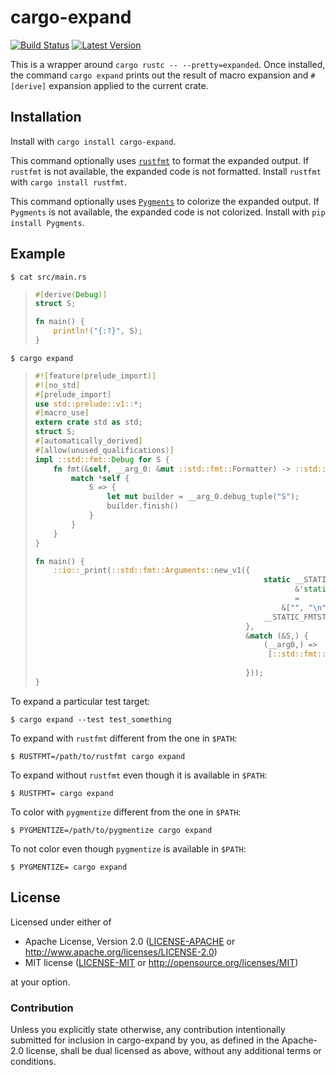 # cargo-expand

[![Build Status](https://travis-ci.org/dtolnay/cargo-expand.svg?branch=master)](https://travis-ci.org/dtolnay/cargo-expand)
[![Latest Version](https://img.shields.io/crates/v/cargo-expand.svg)](https://crates.io/crates/cargo-expand)

This is a wrapper around `cargo rustc -- --pretty=expanded`. Once installed, the
command `cargo expand` prints out the result of macro expansion and `#[derive]`
expansion applied to the current crate.

## Installation

Install with `cargo install cargo-expand`.

This command optionally uses
[`rustfmt`](https://github.com/rust-lang-nursery/rustfmt)
to format the expanded output. If `rustfmt` is not available, the expanded code
is not formatted. Install `rustfmt` with `cargo install rustfmt`.

This command optionally uses [`Pygments`](http://pygments.org/) to colorize the
expanded output. If `Pygments` is not available, the expanded code is not
colorized. Install with `pip install Pygments`.

## Example

`$ cat src/main.rs`

> ```rust
> #[derive(Debug)]
> struct S;
>
> fn main() {
>     println!("{:?}", S);
> }
> ```

`$ cargo expand`

> ```rust
> #![feature(prelude_import)]
> #![no_std]
> #[prelude_import]
> use std::prelude::v1::*;
> #[macro_use]
> extern crate std as std;
> struct S;
> #[automatically_derived]
> #[allow(unused_qualifications)]
> impl ::std::fmt::Debug for S {
>     fn fmt(&self, __arg_0: &mut ::std::fmt::Formatter) -> ::std::fmt::Result {
>         match *self {
>             S => {
>                 let mut builder = __arg_0.debug_tuple("S");
>                 builder.finish()
>             }
>         }
>     }
> }
>
> fn main() {
>     ::io::_print(::std::fmt::Arguments::new_v1({
>                                                    static __STATIC_FMTSTR:
>                                                           &'static [&'static str]
>                                                           =
>                                                        &["", "\n"];
>                                                    __STATIC_FMTSTR
>                                                },
>                                                &match (&S,) {
>                                                    (__arg0,) =>
>                                                     [::std::fmt::ArgumentV1::new(__arg0,
>                                                                                  ::std::fmt::Debug::fmt)],
>                                                }));
> }
> ```

To expand a particular test target:

`$ cargo expand --test test_something`

To expand with `rustfmt` different from the one in `$PATH`:

`$ RUSTFMT=/path/to/rustfmt cargo expand`

To expand without `rustfmt` even though it is available in `$PATH`:

`$ RUSTFMT= cargo expand`

To color with `pygmentize` different from the one in `$PATH`:

`$ PYGMENTIZE=/path/to/pygmentize cargo expand`

To not color even though `pygmentize` is available in `$PATH`:

`$ PYGMENTIZE= cargo expand`

## License

Licensed under either of

 * Apache License, Version 2.0 ([LICENSE-APACHE](LICENSE-APACHE) or http://www.apache.org/licenses/LICENSE-2.0)
 * MIT license ([LICENSE-MIT](LICENSE-MIT) or http://opensource.org/licenses/MIT)

at your option.

### Contribution

Unless you explicitly state otherwise, any contribution intentionally submitted
for inclusion in cargo-expand by you, as defined in the Apache-2.0 license,
shall be dual licensed as above, without any additional terms or conditions.
